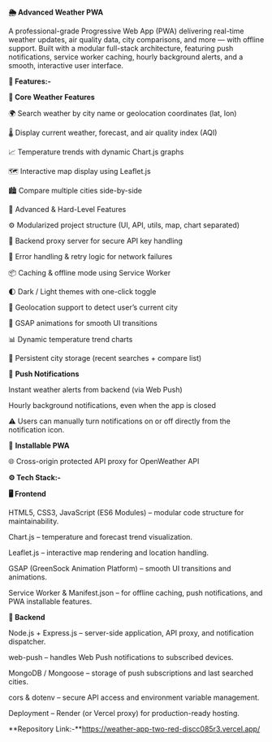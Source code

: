 **🌦️ Advanced Weather PWA**

A professional-grade Progressive Web App (PWA) delivering real-time weather updates, air quality data, city comparisons, and more — with offline support.
Built with a modular full-stack architecture, featuring push notifications, service worker caching, hourly background alerts, and a smooth, interactive user interface.

**🚀 Features:-**

**🔹 Core Weather Features**

🌍 Search weather by city name or geolocation coordinates (lat, lon)

🌡️ Display current weather, forecast, and air quality index (AQI)

📈 Temperature trends with dynamic Chart.js graphs

🗺️ Interactive map display using Leaflet.js

🏙️ Compare multiple cities side-by-side

🔹 Advanced & Hard-Level Features

⚙️ Modularized project structure (UI, API, utils, map, chart separated)

🔐 Backend proxy server for secure API key handling

🧠 Error handling & retry logic for network failures

📦 Caching & offline mode using Service Worker

🌓 Dark / Light themes with one-click toggle

🧭 Geolocation support to detect user’s current city

🎨 GSAP animations for smooth UI transitions

📊 Dynamic temperature trend charts

📅 Persistent city storage (recent searches + compare list)

🔔 **Push Notifications**

Instant weather alerts from backend (via Web Push)

Hourly background notifications, even when the app is closed

⚠️ Users can manually turn notifications on or off directly from the notification icon.

💾 **Installable PWA**

🌐 Cross-origin protected API proxy for OpenWeather API

**⚙️ Tech Stack:-**

**🖥️ Frontend**

HTML5, CSS3, JavaScript (ES6 Modules) – modular code structure for maintainability.

Chart.js – temperature and forecast trend visualization.

Leaflet.js – interactive map rendering and location handling.

GSAP (GreenSock Animation Platform) – smooth UI transitions and animations.

Service Worker & Manifest.json – for offline caching, push notifications, and PWA installable features.

**🧠 Backend**

Node.js + Express.js – server-side application, API proxy, and notification dispatcher.

web-push – handles Web Push notifications to subscribed devices.

MongoDB / Mongoose – storage of push subscriptions and last searched cities.

cors & dotenv – secure API access and environment variable management.

Deployment – Render (or Vercel proxy) for production-ready hosting.

**Repository Link:-**https://weather-app-two-red-discc085r3.vercel.app/
